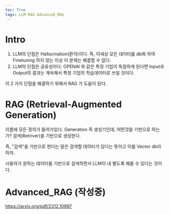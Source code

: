 ```yaml
---
toc: True
tags: LLM RAG Advanced_RAG 
---
```

# Intro
1. LLM의 단점은 Hallucination(환각)이다. 즉, 이세상 모든 데이터를 db화 하여 Finetuning 하지 않는 이상 이 문제는 해결할 수 없다.
2. LLM의 단점은 공유성이다. OPENAI 와 같은 특정 기업이 독점하게 된다면 Input과 Output의 결과는 계속해서 특정 기업의 학습데이터로 쓰일 것이다.

이 2 가지 단점을 해결하기 위해서 RAG 가 도움이 된다.

# RAG (Retrieval-Augmented Generation)


이름에 모든 정의가 들어가있다. Generation 즉 생성기인데, 어떤것을 기반으로 하는가? 검색(Retriver)을 기반으로 생성한다.

즉, "검색"을 기반으로 한다는 말은 검색할 데이터가 있다는 뜻이고 이를 Vector db라 하자.

사용자가 원하는 데이터를 기반으로 검색하면서 LLM이 내 뱉도록 해줄 수 있다는 것이다.


# Advanced_RAG (작성중)

https://arxiv.org/pdf/2312.10997














